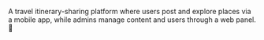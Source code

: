 A travel itinerary-sharing platform where users post and explore places via a mobile app, while admins manage content and users through a web panel. 🚀
